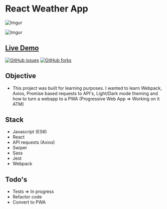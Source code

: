 # React Weather App

![Imgur](https://i.imgur.com/PHQpkGf.png)

![Imgur](https://i.imgur.com/X5ZWByr.png)

## [Live Demo](https://edxmo.github.io/react-weather-app)

[![GitHub issues](https://img.shields.io/github/issues/edXmO/react-calculator)](https://github.com/edXmO/react-weather-app/issues)
[![GitHub forks](https://img.shields.io/github/forks/edXmO/react-calculator)](https://github.com/edXmO/react-weather-app/network)

## Objective

- This project was built for learning purposes. I wanted to learn Webpack, Axios, Promise based requests to API's, Light/Dark mode theming and how to turn a webapp to a PWA (Progressive Web App => Working on it ATM)

## Stack

- Javascript (ES6)
- React
- API requests (Axios)
- Swiper
- Sass
- Jest
- Webpack

## Todo's

- Tests => In progress
- Refactor code
- Convert to PWA
